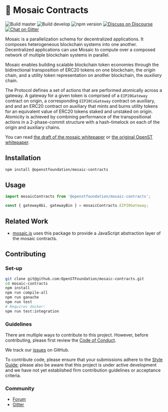 # 💠 Mosaic Contracts

![Build master](https://img.shields.io/travis/OpenSTFoundation/mosaic-contracts/master.svg?label=build%20master&style=flat)
![Build develop](https://img.shields.io/travis/OpenSTFoundation/mosaic-contracts/develop.svg?label=build%20develop&style=flat)
![npm version](https://img.shields.io/npm/v/@openstfoundation/mosaic-contracts.svg?style=flat)
[![Discuss on Discourse](https://img.shields.io/discourse/https/discuss.openst.org/topics.svg?style=flat)][discourse]
[![Chat on Gitter](https://img.shields.io/gitter/room/OpenSTFoundation/SimpleToken.svg?style=flat)][gitter]

Mosaic is a parallelization schema for decentralized applications.
It composes heterogeneous blockchain systems into one another.
Decentralized applications can use Mosaic to compute over a composed network of multiple blockchain systems in parallel.

Mosaic enables building scalable blockchain token economies through the bidirectional transposition of ERC20 tokens on one blockchain, the *origin* chain, and a utility token representation on another blockchain, the *auxiliary* chain.

The Protocol defines a set of actions that are performed atomically across a gateway. A gateway for a given token is comprised of a `EIP20Gateway` contract on origin, a corresponding `EIP20CoGateway` contract on auxiliary, and and an ERC20 contract on auxiliary that mints and burns utility tokens for an equivalent value of ERC20 tokens staked and unstaked on origin. Atomicity is achieved by combining performance of the transpositional actions in a 2-phase-commit structure with a hash-timelock on each of the origin and auxiliary chains.

You can read [the draft of the mosaic whitepaper][Mosaic whitepaper] or [the original OpenST whitepaper][OpenST whitepaper].

## Installation

```bash
npm install @openstfoundation/mosaic-contracts
```

## Usage

```js
import mosaicContracts from '@openstfoundation/mosaic-contracts';

const { gatewayAbi, gatewayBin } = mosaicContracts.EIP20Gateway;
```

## Related Work

* [mosaic.js] uses this package to provide a JavaScript abstraction layer of the mosaic contracts.

## Contributing

### Set-up

```bash
git clone git@github.com:OpenSTFoundation/mosaic-contracts.git
cd mosaic-contracts
npm install
npm run compile-all
npm run ganache
npm run test
# Requires docker:
npm run test:integration
```

### Guidelines

There are multiple ways to contribute to this project. However, before contributing, please first review the [Code of Conduct].

We track our [issues] on GitHub.

To contribute code, please ensure that your submissions adhere to the [Style Guide]; please also be aware that this project is under active development and we have not yet established firm contribution guidelines or acceptance criteria.

### Community

* [Forum][discourse]
* [Gitter]

[code of conduct]: https://github.com/OpenSTFoundation/mosaic-contracts/blob/develop/CODE_OF_CONDUCT.md
[discourse]: https://discuss.openst.org/
[gitter]: https://gitter.im/OpenSTFoundation/SimpleToken
[issues]: https://github.com/OpenSTFoundation/mosaic-contracts/issues
[mosaic.js]: https://github.com/OpenSTFoundation/mosaic.js
[mosaic whitepaper]: https://github.com/OpenSTFoundation/mosaic-contracts/blob/develop/docs/mosaicv0.pdf
[openst whitepaper]: https://drive.google.com/file/d/0Bwgf8QuAEOb7Z2xIeUlLd21DSjQ/view
[style guide]: https://github.com/OpenSTFoundation/mosaic-contracts/blob/develop/SOLIDITY_STYLE_GUIDE.md

